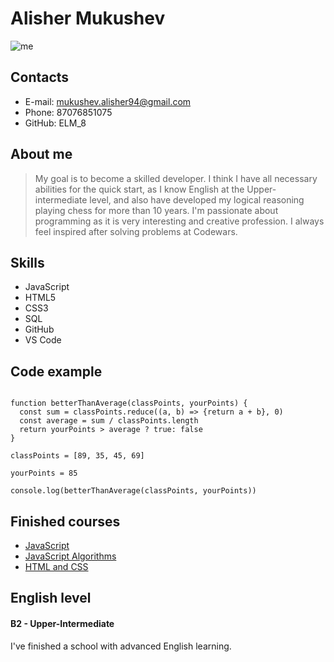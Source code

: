 # Alisher Mukushev
![me](https://user-images.githubusercontent.com/110456736/189169681-33db4306-4b87-4e84-8735-ad84edf712f0.png)

## Contacts

- E-mail: mukushev.alisher94@gmail.com
- Phone: 87076851075
- GitHub: ELM_8

## About me
> My goal is to become a skilled developer. I think I have all necessary abilities for the quick start, as I know English at the Upper-intermediate level, 
and also have developed my logical reasoning playing chess for more than 10 years. I'm passionate about programming as it is very interesting and creative profession.
I always feel inspired after solving problems at Codewars.

## Skills
- JavaScript
- HTML5
- CSS3
- SQL
- GitHub
- VS Code

## Code example
```

function betterThanAverage(classPoints, yourPoints) {
  const sum = classPoints.reduce((a, b) => {return a + b}, 0)
  const average = sum / classPoints.length
  return yourPoints > average ? true: false 
}

classPoints = [89, 35, 45, 69]

yourPoints = 85

console.log(betterThanAverage(classPoints, yourPoints))

```

## Finished courses
- [JavaScript](https://www.udemy.com/course/javascript-ru/)
- [JavaScript Algorithms](https://www.youtube.com/watch?v=coqQwbDezUA&list=PLC3y8-rFHvwiRYB4-HHKHblh3_bQNJTMa)
- [HTML and CSS](https://brainscloud.ru/landing/html-css)

## English level
#### B2 - Upper-Intermediate

I've finished a school with advanced English learning.
